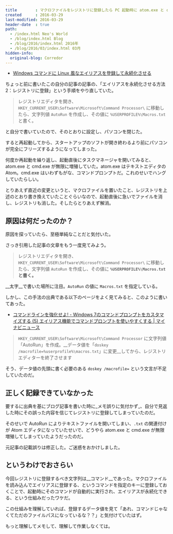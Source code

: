 ```yaml
---
title        : マクロファイルをレジストリに登録したら PC 起動時に atom.exe と cmd.exe が無限増殖してハングするようになってしまった
created      : 2016-03-29
last-modified: 2016-03-29
header-date  : true
path:
  - /index.html Neo's World
  - /blog/index.html Blog
  - /blog/2016/index.html 2016年
  - /blog/2016/03/index.html 03月
hidden-info:
  original-blog: Corredor
---
```


- [Windows コマンドに Linux 風なエイリアスを登録して永続化させる](/blog/2016/01/19-01.html)

ちょっと前に書いたこの自分の記事の記事の、「エイリアスを永続化させる方法2：レジストリに登録」という手順をやり直していた。

> レジストリエディタを開き、`HKEY_CURRENT_USER\Software\Microsoft\Command Processor\` に移動したら、文字列値 `AutoRun` を作成し、その値に `%USERPROFILE%\Macros.txt` と書く。

と自分で書いていたので、そのとおりに設定し、パソコンを閉じた。

すると再起動してから、スタートアップのソフトが開き終わるより前にパソコンが完全にフリーズするようになってしまった。

何度か再起動を繰り返し、起動直後にタスクマネージャを開いてみると、atom.exe と cmd.exe が無限に増殖していた。atom.exe はテキストエディタの Atom。cmd.exe はいわずもがな、コマンドプロンプトだ。これのせいでハングしていたらしい。

とりあえず直近の変更というと、マクロファイルを置いたこと、レジストリを上述のとおり書き換えていたことぐらいなので、起動直後に急いでファイルを消し、レジストリも消した。そしたらとりあえず解消。

## 原因は何だったのか？

原因を探っていたら、至極単純なことだと気付いた。

さっき引用した記事の文章をもう一度見てみよう。

> レジストリエディタを開き、`HKEY_CURRENT_USER\Software\Microsoft\Command Processor\` に移動したら、文字列値 `AutoRun` を作成し、その値に __`%USERPROFILE%\Macros.txt` と書く。__

__太字__で書いた場所に注目。`AutoRun` の値に `Macros.txt` を指定している。

しかし、この手法の出典である以下のページをよく見てみると、このように書いてあった。

- [コマンドラインを強化せよ! - Windows 7のコマンドプロンプトをカスタマイズする (5) エイリアス機能でコマンドプロンプトを使いやすくする | マイナビニュース](http://news.mynavi.jp/articles/2011/07/05/commandline/004.html)

> `HKEY_CURRENT_USER\Software\Microsoft\Command Processor` に文字列値「AutoRun」を作成。__データ値を「`doskey /macrofile=%userprofile%\macros.txt`」に変更__してから、レジストリエディターを終了させます

そう、データ値の先頭に書く必要のある `doskey /macrofile=` という文言が不足していたのだ。

## 正しく記録できていなかった

要するに出典を基にブログ記事を書いた時に_メモ誤りに気付かず_、自分で見返した時にその誤った内容を信じてレジストリに登録してしまっていたのだ。

そのせいで AutoRun によりテキストファイルを開いてしまい、`.txt` の関連付けが Atom エディタになっていたせいで、どうやら atom.exe と cmd.exe が無限増殖してしまっていたようだったのだ。

元記事の記載誤りは修正した。ご迷惑をおかけしました。

## というわけでおさらい

今回レジストリに登録するべき文字列は__コマンド__であった。マクロファイルを読み込んでエイリアスに登録する、というコマンドを指定のキーに登録しておくことで、起動時にそのコマンドが自動的に実行され、エイリアスが永続化できる、という仕組みだったワケだ。

この仕組みを理解していれば、登録するデータ値を見て「あれ、コマンドじゃなくてただのファイルパスになっているな？？」と気付けていたはず。

もっと理解してメモして、理解して作業しなくては。
